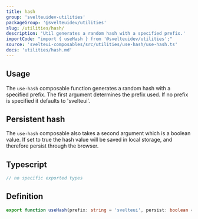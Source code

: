 ```yaml
---
title: hash
group: 'svelteuidev-utilities'
packageGroup: '@svelteuidev/utilities'
slug: /utilities/hash/
description: 'Util generates a random hash with a specified prefix.'
importCode: "import { useHash } from '@svelteuidev/utilities';"
source: 'svelteui-composables/src/utilities/use-hash/use-hash.ts'
docs: 'utilities/hash.md'
---
```


<script>
    import { ComposableDemos, Demo } from "@svelteuidev/demos";
</script>

## Usage

The `use-hash` composable function generates a random hash with a specified prefix. The first argument determines the prefix used. If no prefix is specified it defaults to 'svelteui'.

<Demo demo={ComposableDemos.useHashDemo.usage} />

## Persistent hash

The `use-hash` composable also takes a second argument which is a boolean value. If set to true the hash value will be saved in local storage, and therefore persist through the browser.

<Demo demo={ComposableDemos.useHashDemo.persist} />

## Typescript

```ts
// no specific exported types
```

## Definition

```ts
export function useHash(prefix: string = 'svelteui', persist: boolean = false): string;
```
